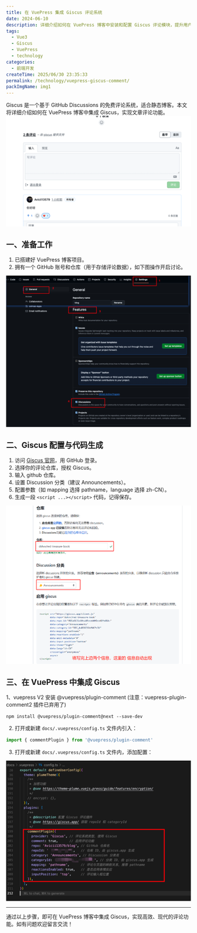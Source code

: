```yaml
---
title: 在 VuePress 集成 Giscus 评论系统
date: 2024-06-10
description: 详细介绍如何在 VuePress 博客中安装和配置 Giscus 评论模块，提升用户互动体验。
tags:
  - Vue3
  - Giscus
  - VuePress
  - technology
categories:
  - 前端开发
createTime: 2025/06/30 23:35:33
permalink: /technology/vuepress-giscus-comment/
packImgName: img1
---
```


<ArticleNavigation 
  :showBreadcrumb="true"
  :showRelatedArticles="false"
/>


Giscus 是一个基于 GitHub Discussions 的免费评论系统，适合静态博客。本文将详细介绍如何在 VuePress 博客中集成 Giscus，实现文章评论功能。
![图片描述](/images/technology/img1/img1.png)

## 一、准备工作

1. 已搭建好 VuePress 博客项目。
2. 拥有一个 GitHub 账号和仓库（用于存储评论数据），如下图操作开启讨论。
   
![图片描述](/images/technology/img1/img2.png)


## 二、Giscus 配置与代码生成

1. 访问 [Giscus 官网](https://giscus.app/)，用 GitHub 登录。
2. 选择你的评论仓库，授权 Giscus。
3. 输入 github 仓库。
4. 设置 Discussion 分类（建议 Announcements）。
5. 配置参数（如 mapping 选择 pathname，language 选择 zh-CN）。
6. 生成一段 `<script ...></script>` 代码，记得保存。
   
![图片描述](/images/technology/img1/img3.png)

## 三、在 VuePress 中集成 Giscus

1、vuepress V2 安装 @vuepress/plugin-comment (注意：vuepress-plugin-comment2 插件已弃用了)
```
npm install @vuepress/plugin-comment@next --save-dev
```
2. 打开或新建 `docs/.vuepress/config.ts` 文件内引入：
```ts
import { commentPlugin } from '@vuepress/plugin-comment'
```

3. 打开或新建 `docs/.vuepress/config.ts` 文件内，添加配置：
   
![图片描述](/images/technology/img1/img4.png)


---

通过以上步骤，即可在 VuePress 博客中集成 Giscus，实现高效、现代的评论功能。如有问题欢迎留言交流！ 